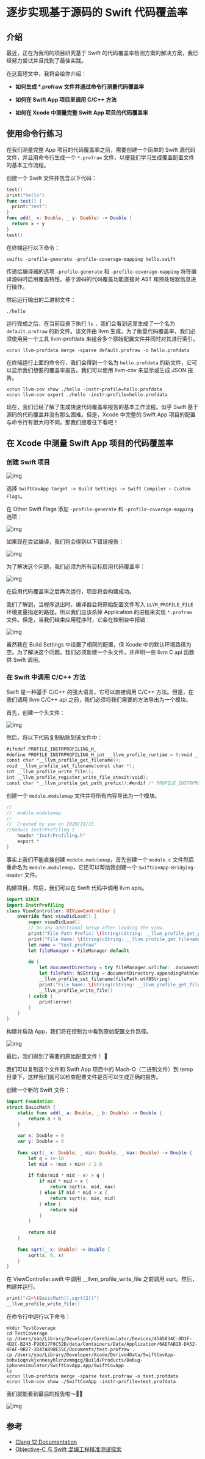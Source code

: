 # 逐步实现基于源码的 Swift 代码覆盖率

## 介绍

最近，正在为我司的项目研究基于 Swift 的代码覆盖率检测方案的解决方案，我已经努力尝试并且找到了最佳实践。

在这篇短文中，我将会给你介绍：

- **如何生成 \*.profraw 文件并通过命令行测量代码覆盖率**

- **如何在 Swift App 项目里调用 C/C++ 方法**

- **如何在 Xcode 中测量完整 Swift App 项目的代码覆盖率**

## 使用命令行练习

在我们测量完整 App 项目的代码覆盖率之前，需要创建一个简单的 Swift 源代码文件，并且用命令行生成一个 `*.profraw` 文件，以便我们学习生成覆盖配置文件的基本工作流程。

创建一个 Swift 文件并包含以下代码：

```swift
test()
print("hello")
func test() {
  print("test")
}
func add(_ x: Double, _ y: Double) -> Double {
  return x + y
}
test()
```

在终端运行以下命令：

```shell
swiftc -profile-generate -profile-coverage-mapping hello.swift
```

传递给编译器的选项  `-profile-generate` 和 `-profile-coverage-mapping` 将在编译源码时启用覆盖特性。基于源码的代码覆盖功能直接对 AST 和预处理器信息进行操作。

然后运行输出的二进制文件：

```shell
./hello
```

运行完成之后，在当前目录下执行 `ls` ，我们会看到这里生成了一个名为 `default.profraw` 的新文件。该文件由 llvm 生成，为了衡量代码覆盖率，我们必须使用另一个工具 llvm-profdata 来组合多个原始配置文件并同时对其进行索引。

```shell
xcrun llvm-profdata merge -sparse default.profraw -o hello.profdata
```

在终端运行上面的命令行，我们会得到一个名为 `hello.profdata`  的新文件，它可以显示我们想要的覆盖率报告。我们可以使用 llvm-cov 来显示或生成 JSON 报告。

```shell
xcrun llvm-cov show ./hello -instr-profile=hello.profdata
xcrun llvm-cov export ./hello -instr-profile=hello.profdata
```

现在，我们已经了解了生成快速代码覆盖率报告的基本工作流程。似乎 Swift 基于源码的代码覆盖并没有那么困难。但是，Xcode 中完整的 Swift App 项目的配置与命令行有很大的不同。那我们接着往下看吧！

## 在 Xcode 中测量 Swift App 项目的代码覆盖率

### 创建 Swift 项目

![img](https://miro.medium.com/max/1400/1*WI8GsF-tic-7ouDE0K93aQ.png)



选择  `SwiftCovApp target -> Build Settings -> Swift Compiler — Custom Flags`。

在 Other Swift Flags 添加  `-profile-generate` 和 `-profile-coverage-mapping` 选项：

![img](https://miro.medium.com/max/1400/1*mBc3LKpo3mq-tLen4xjc6g.png)



如果现在尝试编译，我们将会得到以下错误报告：

![img](https://miro.medium.com/max/1400/1*ZuxbmSFKnWGQ-ySkFeQwUw.png)



为了解决这个问题，我们必须为所有目标启用代码覆盖率：

![img](https://miro.medium.com/max/1400/1*SuLyYnOqgvEGru0eH--FLA.png)



在启用代码覆盖率之后再次运行，项目将会构建成功。

我们了解到，当程序退出时，编译器会将原始配置文件写入 `LLVM_PROFILE_FILE` 环境变量指定的路径。所以我们应该杀掉 Application 的进程来实现 `*.profraw` 文件。但是，当我们结束应用程序时，它会在控制台中报错：

![img](https://miro.medium.com/max/1400/1*VgfzkI0fWSHMuHECqDJ7CQ.png)

虽然我在 Build Settings 中设置了相同的配置，但 Xcode 中的默认环境路径为空。为了解决这个问题，我们必须新建一个头文件，并声明一些 llvm C api 函数供 Swift 调用。

### 在 Swift 中调用 C/C++ 方法

Swift 是一种基于 C/C++ 的强大语言，它可以直接调用 C/C++ 方法。但是，在我们调用 llvm C/C++ api 之前，我们必须将我们需要的方法导出为一个模块。

首先，创建一个头文件：

![img](https://miro.medium.com/max/1400/1*j_nSIjeJ3Tx64yzCCwA9kQ.png)

然后，将以下代码复制粘贴到该文件中：

```swift
#ifndef PROFILE_INSTRPROFILING_H_
#define PROFILE_INSTRPROFILING_H_int __llvm_profile_runtime = 0;void __llvm_profile_initialize_file(void);
const char *__llvm_profile_get_filename();
void __llvm_profile_set_filename(const char *);
int __llvm_profile_write_file();
int __llvm_profile_register_write_file_atexit(void);
const char *__llvm_profile_get_path_prefix();#endif /* PROFILE_INSTRPROFILING_H_ */
```

创建一个 `module.modulemap` 文件并将所有内容导出为一个模块。

```swift
//
//  module.modulemap
//
//  Created by yao on 2020/10/15.
//module InstrProfiling {
    header "InstrProfiling.h"
    export *
}
```

事实上我们不能直接创建 `module.modulemap`，首先创建一个 `module.c` 文件然后重命名为 `module.modulemap`，它还可以帮助我创建一个 `SwiftCovApp-Bridging-Header` 文件。

构建项目，然后，我们可以在 Swift 代码中调用 llvm apis。

``` swift
import UIKit
import InstrProfiling
class ViewController: UIViewController {
    override func viewDidLoad() {
        super.viewDidLoad()
        // Do any additional setup after loading the view.
        print("File Path Prefix: \(String(cString: __llvm_profile_get_path_prefix()) )")
        print("File Name: \(String(cString: __llvm_profile_get_filename()) )")
        let name = "test.profraw"
        let fileManager = FileManager.default
        
        do {
            let documentDirectory = try fileManager.url(for: .documentDirectory, in: .userDomainMask, appropriateFor:nil, create:false)
            let filePath: NSString = documentDirectory.appendingPathComponent(name).path as NSString
            __llvm_profile_set_filename(filePath.utf8String)
            print("File Name: \(String(cString: __llvm_profile_get_filename()))")
            __llvm_profile_write_file()
        } catch {
        	print(error)
        }
    }
}
```

构建并启动 App，我们将在控制台中看到原始配置文件路径。

![img](https://miro.medium.com/max/1400/1*mtmsCiJIZOfGlR6Ya5YlAQ.png)

最后，我们得到了需要的原始配置文件！ 🎉

我们可以复制这个文件和 Swift App 项目中的 Mach-O（二进制文件）到 temp 目录下，这样我们就可以检查配置文件是否可以生成正确的报告。

创建一个新的 Swift 文件：

```swift
import Foundation
struct BasicMath {
    static func add(_ a: Double, _ b: Double) -> Double {
    	return a + b
	}
    
    var x: Double = 0
    var y: Double = 0
    
    func sqrt(_ x: Double, _ min: Double, _ max: Double) -> Double {
    	let q = 1e-10
    	let mid = (max + min) / 2.0
        
        if fabs(mid * mid - x) > q {
            if mid * mid < x {
                return sqrt(x, mid, max)
            } else if mid * mid > x {
                return sqrt(x, min, mid)
            } else {
                return mid
            }
        }
        
    	return mid
    }
    
    func sqrt(_ x: Double) -> Double {
    	sqrt(x, 0, x)
    }
}
```

在 ViewController.swift 中调用  __llvm_profile_write_file 之前调用 sqrt。然后，构建并运行。

```swift
print("√2=\(BasicMath().sqrt(2))")
__llvm_profile_write_file()
```

在命令行中运行以下命令：

```shell
mkdir TestCoverage
cd TestCoverage
cp /Users/yao/Library/Developer/CoreSimulator/Devices/4545834C-8D1F-4D2C-B243-F9E617F6C52D/data/Containers/Data/Application/6AEFAB1B-DA52-4FAF-9B27-3D47A898E55C/Documents/test.profraw .
cp /Users/yao/Library/Developer/Xcode/DerivedData/SwiftCovApp-bohvioqnvkjxnnesyhlznzvmmgcg/Build/Products/Debug-iphonesimulator/SwiftCovApp.app/SwiftCovApp .
ls
xcrun llvm-profdata merge -sparse test.profraw -o test.profdata
xcrun llvm-cov show ./SwiftCovApp -instr-profile=test.profdata
```

我们就能看到最后的报告啦～👏🎉

![img](https://miro.medium.com/max/1400/1*mYGP_PXVGym-6IqekxSFTQ.png)

## 参考

- [Clang 12 Documentation](https://clang.llvm.org/docs/SourceBasedCodeCoverage.html)
- [Objective-C 与 Swift 混编工程精准测试探索](https://mp.weixin.qq.com/s/14hmLWNXAh1FKZT5NI5QsQ)    